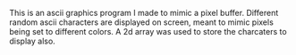 This is an ascii graphics program I made to mimic a pixel buffer. Different random ascii characters are displayed on screen, meant to mimic pixels being set to different colors. A 2d array was used to store the charcaters to display also.
